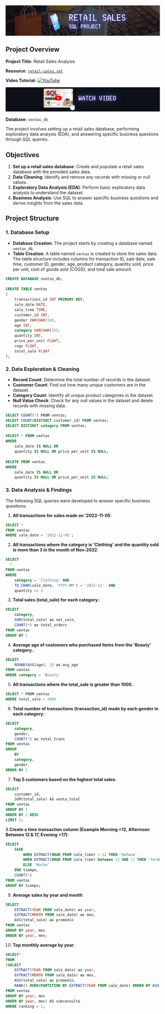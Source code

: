 ![Retail Sales](retail_sales.jpg)

## Project Overview

**Project Title:** Retail Sales Analysis

**Resource**: [`retail-sales.sql`](Retail-Sales-Project/retail-sales.sql)

**Video Tutorial:** [![YouTube](https://img.shields.io/badge/YouTube-Video%20Tutorial-red?logo=youtube&logoColor=white)](https://youtu.be/sSTcl4nag2Q)

![Youtube](YouTube.jpg)


**Database:** `ventas_db`

The project involves setting up a retail sales database, performing exploratory data analysis (EDA), and answering specific business questions through SQL queries.

## Objectives

1. **Set up a retail sales database**: Create and populate a retail sales database with the provided sales data.
2. **Data Cleaning**: Identify and remove any records with missing or null values.
3. **Exploratory Data Analysis (EDA)**: Perform basic exploratory data analysis to understand the dataset.
4. **Business Analysis**: Use SQL to answer specific business questions and derive insights from the sales data.

## Project Structure

### 1. Database Setup

- **Database Creation**: The project starts by creating a database named `ventas_db`.
- **Table Creation**: A table named `ventas` is created to store the sales data. The table structure includes columns for transaction ID, sale date, sale time, customer ID, gender, age, product category, quantity sold, price per unit, cost of goods sold (COGS), and total sale amount.

```sql
CREATE DATABASE ventas_db;

CREATE TABLE ventas
(
    transactions_id INT PRIMARY KEY,
    sale_date DATE,	
    sale_time TIME,
    customer_id INT,	
    gender VARCHAR(10),
    age INT,
    category VARCHAR(35),
    quantity INT,
    price_per_unit FLOAT,	
    cogs FLOAT,
    total_sale FLOAT
);
```

### 2. Data Exploration & Cleaning

- **Record Count**: Determine the total number of records in the dataset.
- **Customer Count**: Find out how many unique customers are in the dataset.
- **Category Count**: Identify all unique product categories in the dataset.
- **Null Value Check**: Check for any null values in the dataset and delete records with missing data.

```sql
SELECT COUNT(*) FROM ventas;
SELECT COUNT(DISTINCT customer_id) FROM ventas;
SELECT DISTINCT category FROM ventas;

SELECT * FROM ventas
WHERE 
    sale_date IS NULL OR 
    quantity IS NULL OR price_per_unit IS NULL;

DELETE FROM ventas
WHERE 
    sale_date IS NULL OR 
    quantity IS NULL OR price_per_unit IS NULL;
```

### 3. Data Analysis & Findings

The following SQL queries were developed to answer specific business questions:

1. **All transactions for sales made on '2022-11-05**:
```sql
SELECT *
FROM ventas
WHERE sale_date = '2022-11-05';
```

2. **All transactions where the category is 'Clothing' and the quantity sold is more than 3 in the month of Nov-2022**:
```sql
SELECT 
  *
FROM ventas
WHERE 
    category = 'Clothing' AND 
    TO_CHAR(sale_date, 'YYYY-MM') = '2022-11'  AND
    quantity >= 4
```

3. **Total sales (total_sale) for each category.**:
```sql
SELECT 
    category,
    SUM(total_sale) as net_sale,
    COUNT(*) as total_orders
FROM ventas
GROUP BY 1
```

4. **Average age of customers who purchased items from the 'Beauty' category.**:
```sql
SELECT
    ROUND(AVG(age), 2) as avg_age
FROM ventas
WHERE category = 'Beauty'
```

5. **All transactions where the total_sale is greater than 1000.**:
```sql
SELECT * FROM ventas
WHERE total_sale > 1000
```

6. **Total number of transactions (transaction_id) made by each gender in each category.**:
```sql
SELECT 
    category,
    gender,
    COUNT(*) as total_trans
FROM ventas
GROUP 
    BY 
    category,
    gender
ORDER BY 1
```

7. **Top 5 customers based on the highest total sales**:
```sql
SELECT 
	customer_id,
	SUM(total_sale) AS venta_total
FROM ventas
GROUP BY 1
ORDER BY 2 DESC
LIMIT 5;
```

8.**Create a time transaction column (Example Morning <12, Afternoon Between 12 & 17, Evening >17)**:
```sql
SELECT
	CASE
		WHEN EXTRACT(HOUR FROM sale_time) < 12 THEN 'Mañana'
		WHEN EXTRACT(HOUR FROM sale_time) between 12 AND 17 THEN 'Tarde'
		ELSE 'Noche'
	END tiempo,
	COUNT(*)
FROM ventas
GROUP BY tiempo;
```

9. **Average sales by year and month**:
```sql
SELECT 
	EXTRACT(YEAR FROM sale_date) as year,
	EXTRACT(MONTH FROM sale_date) as mes,
	AVG(total_sale) as promedio
FROM ventas
GROUP BY year, mes
ORDER BY year, mes;
```

10. **Top monthly average by year**:
```sql
SELECT*
FROM
(SELECT 
	EXTRACT(YEAR FROM sale_date) as year,
	EXTRACT(MONTH FROM sale_date) as mes,
	AVG(total_sale) as promedio,
	RANK() OVER(PARTITION BY EXTRACT(YEAR FROM sale_date) ORDER BY AVG(total_sale) DESC) AS ranking
FROM ventas
GROUP BY year, mes
ORDER BY year, mes) AS subconsulta
WHERE ranking = 1;
```
